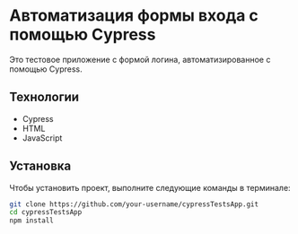 # Автоматизация формы входа с помощью Cypress

Это тестовое приложение с формой логина, автоматизированное с помощью Cypress.

## Технологии

- Cypress
- HTML
- JavaScript

## Установка

Чтобы установить проект, выполните следующие команды в терминале:

```bash
git clone https://github.com/your-username/cypressTestsApp.git
cd cypressTestsApp
npm install

